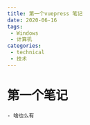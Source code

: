 ```yaml
---
title: 第一个vuepress 笔记
date: 2020-06-16
tags:
 - Windows
 - 计算机
categories:
 - technical
 - 技术
---
```


# 第一个笔记
	- 啥也么有